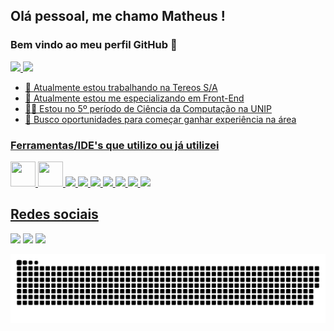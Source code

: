 ## Olá pessoal, me chamo Matheus ! 
### Bem vindo ao meu perfil GitHub 👋

<div>
<a href="https://github.com/MatheusCampanhola">
<img height="180em" src="https://github-readme-stats.vercel.app/api/top-langs/?username=MatheusCampanhola&layout=compact&langs_count=7&theme=dark"/>
<img height="180em" src="https://github-readme-stats.vercel.app/api?username=MatheusCampanhola&show_icons=true&theme=dark&include_all_commits=true&count_private=true"/>
</div>

- 🔭 Atualmente estou trabalhando na Tereos S/A
- 🌱 Atualmente estou me especializando em Front-End
- 👨‍🎓 Estou no 5º período de Ciência da Computação na UNIP
- 🏢 Busco oportunidades para começar ganhar experiência na área

### Ferramentas/IDE's que utilizo ou já utilizei

<img src="https://cdn.jsdelivr.net/gh/devicons/devicon/icons/html5/html5-original.svg" width="40" height="40" /> <img src="https://cdn.jsdelivr.net/gh/devicons/devicon/icons/css3/css3-original.svg" width="40" height="40" /> <img src="https://cdn.jsdelivr.net/gh/devicons/devicon/icons/bootstrap/bootstrap-original.svg" width="40" heigh="40" /> <img src="https://cdn.jsdelivr.net/gh/devicons/devicon/icons/git/git-original.svg" width="40" heigh="40" /> <img src="https://cdn.jsdelivr.net/gh/devicons/devicon/icons/python/python-original.svg" width="40" heigh="40" /> <img src="https://cdn.jsdelivr.net/gh/devicons/devicon/icons/java/java-original.svg" width="40" heigh="40" /> <img src="https://cdn.jsdelivr.net/gh/devicons/devicon/icons/mysql/mysql-original.svg" width="40" heigh="40" /> <img src="https://cdn.jsdelivr.net/gh/devicons/devicon/icons/microsoftsqlserver/microsoftsqlserver-plain.svg" width="40" heigh="40"/> <img src="https://cdn.jsdelivr.net/gh/devicons/devicon/icons/unity/unity-original.svg" width="40" heigh="40"/>

## Redes sociais
<div>
<a href="https://instagram.com/mathc.sant" target="_blank"><img src="https://img.shields.io/badge/-Instagram-%23E4405F?style=for-the-badge&logo=instagram&logoColor=white" target="_blank"></a>
<a href = "mailto:matheus.csant1@gmai.com"><img src="https://img.shields.io/badge/Gmail-D14836?style=for-the-badge&logo=gmail&logoColor=white" target="_blank"></a>
<a href="https://www.linkedin.com/in/matheuscampanhola" target="_blank"><img src="https://img.shields.io/badge/-LinkedIn-%230077B5?style=for-the-badge&logo=linkedin&logoColor=white" target="_blank"></a>   
</div>
  
 ![Snake animation](https://github.com/MatheusCampanhola/MatheusCampanhola/blob/output/github-contribution-grid-snake.svg)
